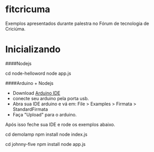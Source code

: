 fitcricuma
==========

Exemplos apresentados durante palestra no Fórum de tecnologia de Criciúma.

Inicializando
==========
####Nodejs

cd node-helloword
node app.js

####Arduino + Nodejs

- Download [Arduino IDE](http://arduino.cc/en/main/software)
- conecte seu arduino pela porta usb.
- Abra sua IDE arduino e vá em: File > Examples > Firmata > StandardFirmata
- Faça "Upload" para o arduino.

Após isso feche sua IDE e rode os exemplos abaixo.

cd demolamp
npm install
node index.js

cd johnny-five
npm install
node app.js

